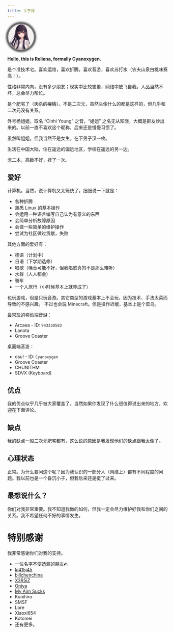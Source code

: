 ```yaml
---
title: 关于我
---
```

<style>
img.avatar-img {
    width: 60pt;
    height: 60pt;
    border-style: solid;
    border-color: #454545ae;
    box-shadow: 0 0 6px 3px #111;
    border-radius: 50%;
}
img.avatar-img:hover {
    -ms-transform: scale(1.2);
    -moz-transform: scale(1.2);
    -webkit-transform: scale(1.2);
    transform: scale(1.2);
}
</style>

<img src="/assets/img/avatar.jpg" class="avatar-img">

**Hello, this is Reliena, formally Cyanoxygen.**

是个准技术宅。喜欢运维，喜欢折腾，喜欢音游，喜欢苏打水（农夫山泉白桃味赛高！）。

性格非常内向，没有多少朋友；现实中比较害羞，网络中放飞自我。人品当然不坏，总会尽力帮忙。

是个肥宅了（~~天杀的疫情~~）。不是二次元，虽然头像什么的都是这样的，但几乎和二次元没有关系。

外号杨姐姐，取名 “Cinhi Young” 之音，“姐姐” 之名无从知晓，大概是群友炒出来的。以前一直不喜欢这个昵称，后来还是慢慢习惯了。

虽然叫姐姐，但我当然不是女生。在下男子汉一枚。

生活在中国大陆，住在遥远的偏远地区，学校在遥远的另一边。

念二本，高数不好，挂了一次。

## 爱好

计算机。当然，说计算机又太笼统了，细细说一下就是：

- 各种折腾
- 熟悉 Linux 的基本操作
- 会运用一种语言编写自己认为有意义的东西
- 会简单分析故障原因
- 会做一些简单的维护操作
- 尝试为社区做过贡献，失败

其他方面的爱好有：

- 德语（计划中）
- 日语（下学期选修）
- 唱歌（嗓音可能不好，但我唱歌真的不是那么难听）
- 水群（人人都会）
- 骑车
- 一个人旅行（小时候基本上就养成了）

也玩游戏，但是只玩音游。其它类型的游戏基本上不会玩，因为技术、手法太菜而导致的不感兴趣。
不过也会玩 Minecraft。但是操作迟缓，基本上是个菜鸟。

最常玩的移动端音游：

- Arcaea - ID: `943330583`
- Lanota
- Groove Coaster

桌面端音游：

- osu! - ID: `Cyanoxygen`
- Groove Coaster
- CHUNITHM
- SDVX (Keyboard)


## 优点

我的优点似乎几乎被大家覆盖了。当然如果你发现了什么很值得说出来的地方，欢迎在下面评论。

## 缺点

我的缺点一般二次元肥宅都有，这么说的原因是我发现他们的缺点跟我太像了。

## 心理状态

正常。为什么要问这个呢？因为我认识的一部分人（网络上）都有不同程度的问题。我以前也是一个昏沉小子，但我后来还是挺了过来。

## 最想说什么？

你们对我非常重要。我不知道我做的如何，但我一定会尽力维护好我和你们之间的关系。我不希望任何不好的事情发生。


# 特别感谢

我非常感谢你们对我的支持。

- 一位名字不便透漏的朋友💕。
- [kj415j45](https://github.com/kj415j45)
- [billchenchina](https://github.com/billchenchina)
- [X3R5iZ](https://github.com/X3R5iZ)
- [Oniya](https://github.com/oniyakun)
- [My Aim Sucks](https://github.com/VergeDX)
- Kunihiro
- SMSF
- Lore
- Xiaoxi654
- Kotomei
- 还有更多。

